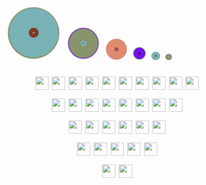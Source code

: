 <div width="100%">
  <img src="circle_V.svg" width="25%"/>&nbsp;&nbsp;
  <img src="circle_III.svg" width="15%"/>&nbsp;&nbsp;
  <img src="circle_I.svg" width="10%"/>&nbsp;&nbsp;
  <img src="circle_II.svg" width="6%"/>&nbsp;&nbsp;
  <img src="circle_V.svg" width="4%"/>&nbsp;&nbsp;
  <img src="circle_III.svg" width="3%"/>
</div>
<br/>
<br/>
<div align="center">
  <img src="https://cdn.jsdelivr.net/gh/devicons/devicon/icons/javascript/javascript-plain.svg" height="30px" width="30px"/>&nbsp;
  <img src="https://cdn.jsdelivr.net/gh/devicons/devicon/icons/html5/html5-plain-wordmark.svg" height="30px" width="30px"/>&nbsp;
  <img src="https://cdn.jsdelivr.net/gh/devicons/devicon/icons/css3/css3-plain-wordmark.svg" height="30px" width="30px"/>&nbsp;
  <img src="https://cdn.jsdelivr.net/gh/devicons/devicon/icons/java/java-plain-wordmark.svg" height="30px" width="30px"/>&nbsp;
  <img src="https://cdn.jsdelivr.net/gh/devicons/devicon/icons/c/c-line.svg" height="30px" width="30px"/>&nbsp;
  <img src="https://cdn.jsdelivr.net/gh/devicons/devicon/icons/cplusplus/cplusplus-plain.svg" height="30px" width="30px"/>&nbsp;
  <img src="https://cdn.jsdelivr.net/gh/devicons/devicon/icons/csharp/csharp-plain.svg" height="30px" width="30px"/>&nbsp;
  <img src="https://cdn.jsdelivr.net/gh/devicons/devicon/icons/dart/dart-plain.svg" height="30px" width="30px"/>&nbsp;
  <img src="https://cdn.jsdelivr.net/gh/devicons/devicon/icons/php/php-plain.svg" height="30px" width="30px"/>&nbsp;
  <img src="https://cdn.jsdelivr.net/gh/devicons/devicon/icons/python/python-plain.svg" height="30px" width="30px"/>
</div>
<br/>
<div align="center">
  <img src="https://cdn.jsdelivr.net/gh/devicons/devicon/icons/npm/npm-original-wordmark.svg" height="30px" width="30px"/>&nbsp;
  <img src="https://cdn.jsdelivr.net/gh/devicons/devicon/icons/vuejs/vuejs-original.svg" height="30px" width="30px"/>&nbsp;
  <img src="https://cdn.jsdelivr.net/gh/devicons/devicon/icons/react/react-original.svg" height="30px" width="30px"/>&nbsp;
  <img src="https://cdn.jsdelivr.net/gh/devicons/devicon/icons/svelte/svelte-original.svg" height="30px" width="30px"/>&nbsp;
  <img src="https://cdn.jsdelivr.net/gh/devicons/devicon/icons/nodejs/nodejs-plain.svg" height="30px" width="30px"/>&nbsp;
  <img src="https://cdn.jsdelivr.net/gh/devicons/devicon/icons/express/express-original.svg" height="30px" width="30px"/>&nbsp;
  <img src="https://cdn.jsdelivr.net/gh/devicons/devicon/icons/flutter/flutter-plain.svg" height="30px" width="30px"/>&nbsp;
  <img src="https://cdn.jsdelivr.net/gh/devicons/devicon/icons/spring/spring-original.svg" height="30px" width="30px"/>
</div>
<br/>
<div align="center">
  <img src="https://cdn.jsdelivr.net/gh/devicons/devicon/icons/git/git-original.svg" height="30px" width="30px"/>&nbsp;
  <img src="https://cdn.jsdelivr.net/gh/devicons/devicon/icons/docker/docker-original.svg" height="30px" width="30px"/>&nbsp;
  <img src="https://cdn.jsdelivr.net/gh/devicons/devicon/icons/packer/packer-original.svg" height="30px" width="30px"/>&nbsp;
  <img src="https://cdn.jsdelivr.net/gh/devicons/devicon/icons/terraform/terraform-original.svg" height="30px" width="30px"/>&nbsp;
  <img src="https://cdn.jsdelivr.net/gh/devicons/devicon/icons/jenkins/jenkins-original.svg" height="30px" width="30px"/>&nbsp;
  <img src="https://cdn.jsdelivr.net/gh/devicons/devicon/icons/kubernetes/kubernetes-plain.svg" height="30px" width="30px"/>
</div>
<br/>
<div align="center">
  <img src="https://cdn.jsdelivr.net/gh/devicons/devicon/icons/firebase/firebase-plain.svg" height="30px" width="30px"/>&nbsp;
  <img src="https://cdn.jsdelivr.net/gh/devicons/devicon/icons/azure/azure-original.svg" height="30px" width="30px"/>&nbsp;
  <img src="https://cdn.jsdelivr.net/gh/devicons/devicon/icons/oracle/oracle-original.svg" height="30px" width="30px"/>&nbsp;
  <img src="https://cdn.jsdelivr.net/gh/devicons/devicon/icons/sqlite/sqlite-original.svg" height="30px" width="30px"/>&nbsp;
  <img src="https://cdn.jsdelivr.net/gh/devicons/devicon/icons/postgresql/postgresql-original.svg" height="30px" width="30px"/>
</div>
<br/>
<div align="center">
  <img src="https://cdn.jsdelivr.net/gh/devicons/devicon/icons/vscode/vscode-original.svg" height="30px" width="30px"/>&nbsp;
  <img src="https://cdn.jsdelivr.net/gh/devicons/devicon/icons/intellij/intellij-original.svg" height="30px" width="30px"/>
</div>
